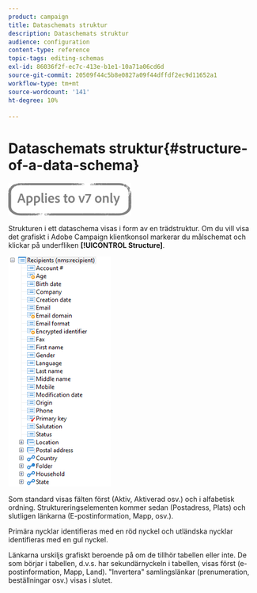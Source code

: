 ```yaml
---
product: campaign
title: Dataschemats struktur
description: Dataschemats struktur
audience: configuration
content-type: reference
topic-tags: editing-schemas
exl-id: 86036f2f-ec7c-413e-b1e1-10a71a06cd6d
source-git-commit: 20509f44c5b8e0827a09f44dffdf2ec9d11652a1
workflow-type: tm+mt
source-wordcount: '141'
ht-degree: 10%

---
```


# Dataschemats struktur{#structure-of-a-data-schema}

![](../../assets/v7-only.svg)

Strukturen i ett dataschema visas i form av en trädstruktur. Om du vill visa det grafiskt i Adobe Campaign klientkonsol markerar du målschemat och klickar på underfliken **[!UICONTROL Structure]**.

![](assets/d_ncs_integration_schema_arbo.png)

Som standard visas fälten först (Aktiv, Aktiverad osv.) och i alfabetisk ordning. Struktureringselementen kommer sedan (Postadress, Plats) och slutligen länkarna (E-postinformation, Mapp, osv.).

Primära nycklar identifieras med en röd nyckel och utländska nycklar identifieras med en gul nyckel.

Länkarna urskiljs grafiskt beroende på om de tillhör tabellen eller inte. De som börjar i tabellen, d.v.s. har sekundärnyckeln i tabellen, visas först (e-postinformation, Mapp, Land). &quot;Invertera&quot; samlingslänkar (prenumeration, beställningar osv.) visas i slutet.

